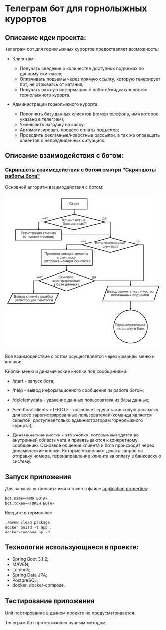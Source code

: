 # Телеграм бот для горнолыжных курортов

## Описание идеи проекта:

Телеграм бот для горнолыжных курортов предоставляет возможность:

- Клиентам:
    - Получать сведение о количестве доступных подъемах по данному ски-пассу;
    - Оплачивать подъемы через прямую ссылку, которую генерирует бот, не отрываясь от катания;
    - Получать важную информацию о работе/скидках/новостях горнолыжного курорта.

- Администрации горнолыжного курорта:
    - Пополнять базу данных клиентов (номер телефона, имя которое указано в телеграм);
    - Уменьшить нагрузку на кассу;
    - Автоматизировать процесс оплаты подъемов;
    - Проводить рекламные/новостные рассылки, а так же оповещать клиентов о непредвиденных ситуациях.

## Описание взаимодействия с ботом:

### Скриншоты взаимодействия с ботом смотри ["Скриншоты работы бота"](SCREENSHOTBOT.md)

Основной алгоритм взаимодействия с ботом:

<img src="pictureForReadme/basicActions.png" alt="drawing" width="600"/>

Все взаимодействие с ботом осуществляется через команды меню и кнопки:

Кнопки меню и динамические кнопки под сообщениями:

- /start - запуск бота;
- /help - вывод информационного сообщения по работе ботом;
- /deletemydata - удаление данных пользователя из базы данных;
- /sendforallclients <ТЕКСТ> - позволяет сделать массовую рассылку для всех зарегистрированных пользователей
  (команда является скрытой, доступная только администраторам горнолыжного курорта);

- Динамические кнопки - это кнопки, которые выводятся во внутренней области чата и привязываются к конкретному
  сообщению.
  Основное общение клиента и бота происходит через динамические кнопки. Которые позволяют делать запрос на отправку
  номера, перенаправление клиента на оплату в банковскую систему.

## Запуск приложения

Для запуска установите имя и токен в файле [application.properties](https://github.com/AlexanderTimin96/SkiPass_telegramBot/blob/225739f6d6cdbd901a11428e41a4d655263c065c/src/main/resources/application.properties):

````
bot.name=<ИМЯ БОТА>
bot.token=<ТОКЕН БОТА>
````

Введите в терминале:

```
./mvnw clean package
docker build -t app .
docker-compose up -d
```

## Технологии использующиеся в проекте:

- Spring Boot 3.1.2;
- MAVEN;
- Lombok;
- Spring Data JPA;
- PostgreSQL;
- docker, docker-compose.

## Тестирование приложения

Unit-тестирование в данном проекте не предусматривается.

Телеграм бот протестирован ручным методом.